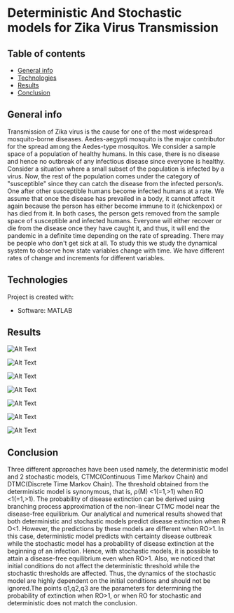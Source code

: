 # Deterministic And Stochastic models for Zika Virus Transmission

## Table of contents
* [General info](#general-info)
* [Technologies](#technologies)
* [Results](#Results)
* [Conclusion](#Conclusion)

## General info
Transmission of Zika virus is the cause for one of the most widespread mosquito-borne diseases. Aedes-aegypti mosquito is the major contributor for the spread among the Aedes-type mosquitos.  We consider a sample space of a population of healthy humans. In this case, there is no disease and hence no outbreak of any infectious disease since everyone is healthy. Consider a situation where a small subset of the population is infected by a virus. Now, the rest of the population comes under the category of "susceptible" since they can catch the disease from the infected person/s. One after other susceptible humans become infected humans at a rate. We assume that once the disease has prevailed in a body, it cannot affect it again because the person has either become immune to it (chickenpox) or has died from it. In both cases, the person gets removed from the sample space of susceptible and infected humans. Everyone will either recover or die from the disease once they have caught it, and thus, it will end the pandemic in a definite time depending on the rate of spreading. There may be people who don't get sick at all. To study this we study the dynamical system to observe how state variables change with time. We have different rates of change and increments for different variables.

## Technologies
Project is created with:
* Software: MATLAB 

## Results

![Alt Text](https://github.com/MuskanM1/Deterministic-and-Stochastic-models-for-Zika-Virus-Transmission/blob/master/docs/screenshots/1.JPG)

![Alt Text](https://github.com/MuskanM1/Deterministic-and-Stochastic-models-for-Zika-Virus-Transmission/blob/master/docs/screenshots/2.JPG)

![Alt Text](https://github.com/MuskanM1/Deterministic-and-Stochastic-models-for-Zika-Virus-Transmission/blob/master/docs/screenshots/3.JPG)

![Alt Text](https://github.com/MuskanM1/Deterministic-and-Stochastic-models-for-Zika-Virus-Transmission/blob/master/docs/screenshots/4.JPG)

![Alt Text](https://github.com/MuskanM1/Deterministic-and-Stochastic-models-for-Zika-Virus-Transmission/blob/master/docs/screenshots/5.JPG)

![Alt Text](https://github.com/MuskanM1/Deterministic-and-Stochastic-models-for-Zika-Virus-Transmission/blob/master/docs/screenshots/6.JPG)

![Alt Text](https://github.com/MuskanM1/Deterministic-and-Stochastic-models-for-Zika-Virus-Transmission/blob/master/docs/screenshots/8.JPG)

## Conclusion

Three different approaches have been used namely, the deterministic model and 2 stochastic models, CTMC(Continuous Time Markov Chain) and  DTMC(Discrete Time Markov Chain). The threshold obtained from the deterministic model is synonymous, that is, ⍴(M) <1(=1,>1) when R​O ​<1(=1,>1). The probability of disease extinction can be derived using branching process approximation of the non-linear CTMC model near the disease-free equilibrium.  Our analytical and numerical results showed that both deterministic and stochastic models predict disease extinction when R​O​<1. However, the predictions by these models are different when R​O​>1. In this case, deterministic model predicts with certainty disease outbreak while the stochastic model has a probability of disease extinction at the beginning of an infection. Hence, with stochastic models, it is possible to attain a disease-free equilibrium even when R​O​>1. Also, we noticed that initial conditions do not affect the deterministic threshold while the stochastic thresholds are affected. Thus, the dynamics of the stochastic model are highly dependent on the initial conditions and should not be ignored.The points q1,q2,q3 are the parameters for determining the probability of extinction when R​O​>1, or when R​O​ for stochastic and deterministic does not match the conclusion.  
 
